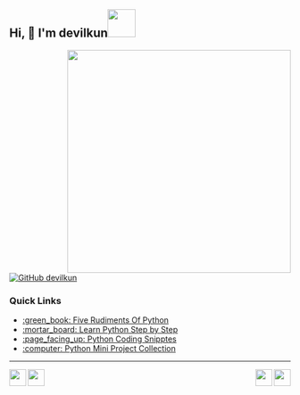 <h2> Hi, 👋 I'm devilkun<img src="https://media.giphy.com/media/mGcNjsfWAjY5AEZNw6/giphy.gif" width="50"></h2>
<img align='right' src="https://miro.medium.com/max/680/1*IRGHmiGsa16stedQvIaZfw.gif" width="400">

[![GitHub devilkun](https://img.shields.io/github/followers/chavarera?label=follow&style=social)](https://github.com/devilkun)


<h3>Quick Links</h3>
<ul >
  <li><a href="https://github.com/chavarera/FiveRudimentsOfPython">:green_book: Five Rudiments Of Python </a></li>
  <li><a href="https://github.com/chavarera/PythonScript">  :mortar_board: Learn Python Step by Step </a></li>
    <li><a href="https://chavarera.github.io/python-snippets/">  :page_facing_up: Python Coding Snipptes </a></li>

  <li><a href="https://github.com/chavarera/python-mini-projects">   :computer: Python Mini Project Collection </a></li>
</ul>
<hr/>
 
 
 <p align='center'>
  <img width="30"  align='left' src="https://media1.giphy.com/media/du3J3cXyzhj75IOgvA/giphy.gif?cid=ecf05e47606xz337xsmht436z15o6q5lfdqfmid86fp0j5qc&rid=giphy.gif">
    <img width="30"  align='right' src="https://media.giphy.com/media/KAq5w47R9rmTuvWOWa/giphy.gif">
    <img width="30"  align='left' src="https://media2.giphy.com/media/SS8CV2rQdlYNLtBCiF/giphy.gif">
    <img width="30"  align='right' src="https://media.giphy.com/media/26n7b7PjSOZJwVCmY/giphy.gif">
</p>

 

<!--
**devilkun/devilkun** is a ✨ _special_ ✨ repository because its `README.md` (this file) appears on your GitHub profile.
[![github stats](https://github-readme-stats.vercel.app/api?username=devilkun)](https://github.com/devilkun)

Here are some ideas to get you started:

- 🔭 I’m currently working on ...
- 🌱 I’m currently learning ...
- 👯 I’m looking to collaborate on ...
- 🤔 I’m looking for help with ...
- 💬 Ask me about ...
- 📫 How to reach me: ...
- 😄 Pronouns: ...
- ⚡ Fun fact: ...
-->
